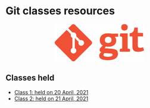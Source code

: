 # Git classes resources
<div align="center"><img src="./2020_04_20_GitClass-1/img/Git-Logo-1788C.png" height="100"/></div>

## Classes held

- [Class 1: held on 20 April, 2021](2020_04_20_GitClass-1)
- [Class 2: held on 21 April, 2021](2020_04_21_GitClass-2)
